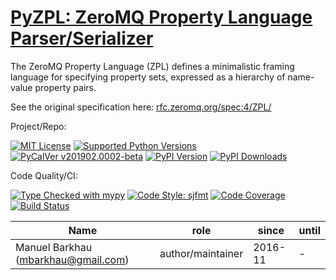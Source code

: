 # [PyZPL: ZeroMQ Property Language Parser/Serializer][repo_ref]

The ZeroMQ Property Language (ZPL) defines a minimalistic
framing language for specifying property sets, expressed as a
hierarchy of name-value property pairs.

See the original specification here: [rfc.zeromq.org/spec:4/ZPL/][zpl_spec_ref]

Project/Repo:

[![MIT License][license_img]][license_ref]
[![Supported Python Versions][pyversions_img]][pyversions_ref]
[![PyCalVer v201902.0002-beta][version_img]][version_ref]
[![PyPI Version][pypi_img]][pypi_ref]
[![PyPI Downloads][downloads_img]][downloads_ref]

Code Quality/CI:

[![Type Checked with mypy][mypy_img]][mypy_ref]
[![Code Style: sjfmt][style_img]][style_ref]
[![Code Coverage][codecov_img]][codecov_ref]
[![Build Status][build_img]][build_ref]


|                 Name                |        role       |  since  | until |
|-------------------------------------|-------------------|---------|-------|
| Manuel Barkhau (mbarkhau@gmail.com) | author/maintainer | 2016-11 | -     |


<!--
  To update the TOC:
  $ pip install md-toc
  $ md_toc -i gitlab README.md
-->


[](TOC)

[](TOC)


#


[repo_ref]: https://gitlab.com/mbarkhau/pyzpl

[build_img]: https://gitlab.com/mbarkhau/pyzpl/badges/master/pipeline.svg
[build_ref]: https://gitlab.com/mbarkhau/pyzpl/pipelines

[codecov_img]: https://gitlab.com/mbarkhau/pyzpl/badges/master/coverage.svg
[codecov_ref]: https://mbarkhau.gitlab.io/pyzpl/cov

[license_img]: https://img.shields.io/badge/License-MIT-blue.svg
[license_ref]: https://gitlab.com/mbarkhau/pyzpl/blob/master/LICENSE

[mypy_img]: https://img.shields.io/badge/mypy-checked-green.svg
[mypy_ref]: https://mbarkhau.gitlab.io/pyzpl/mypycov

[style_img]: https://img.shields.io/badge/code%20style-%20sjfmt-f71.svg
[style_ref]: https://gitlab.com/mbarkhau/straitjacket/

[pypi_img]: https://img.shields.io/badge/PyPI-wheels-green.svg
[pypi_ref]: https://pypi.org/project/pyzpl/#files

[downloads_img]: https://pepy.tech/badge/pyzpl/month
[downloads_ref]: https://pepy.tech/project/pyzpl

[version_img]: https://img.shields.io/badge/PyCalVer-v201902.0002-blue.svg
[version_ref]: https://pypi.org/project/pycalver/

[pyversions_img]: https://img.shields.io/pypi/pyversions/pyzpl.svg
[pyversions_ref]: https://pypi.python.org/pypi/pyzpl

[zpl_spec_ref]: https://rfc.zeromq.org/spec:4/ZPL/
